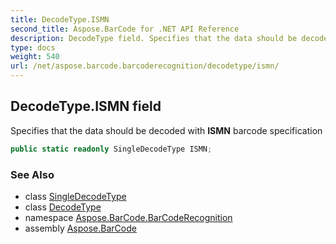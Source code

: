 ```yaml
---
title: DecodeType.ISMN
second_title: Aspose.BarCode for .NET API Reference
description: DecodeType field. Specifies that the data should be decoded with ISMN barcode specification
type: docs
weight: 540
url: /net/aspose.barcode.barcoderecognition/decodetype/ismn/
---
```

## DecodeType.ISMN field

Specifies that the data should be decoded with **ISMN** barcode specification

```csharp
public static readonly SingleDecodeType ISMN;
```

### See Also

* class [SingleDecodeType](../../singledecodetype/)
* class [DecodeType](../)
* namespace [Aspose.BarCode.BarCodeRecognition](../../../aspose.barcode.barcoderecognition/)
* assembly [Aspose.BarCode](../../../)


